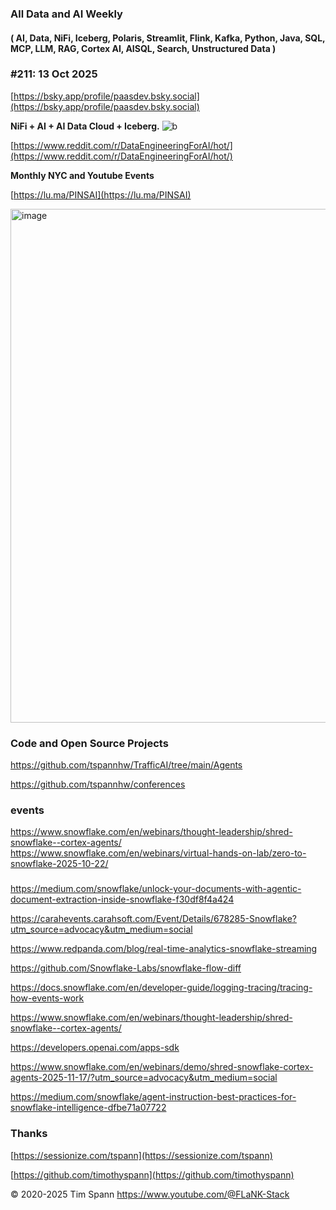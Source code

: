 
###  All Data and AI Weekly 
#### ( AI, Data, NiFi, Iceberg, Polaris, Streamlit, Flink, Kafka, Python, Java, SQL, MCP, LLM, RAG, Cortex AI, AISQL, Search, Unstructured Data )  
### #211: 13 Oct 2025

[https://bsky.app/profile/paasdev.bsky.social](https://bsky.app/profile/paasdev.bsky.social)

**NiFi + AI + AI Data Cloud + Iceberg.**
![b](https://images.credential.net/badge/tiny/g6fomszs_1741624330730_badge.png)

[https://www.reddit.com/r/DataEngineeringForAI/hot/](https://www.reddit.com/r/DataEngineeringForAI/hot/)

**Monthly NYC and Youtube Events**

[https://lu.ma/PINSAI](https://lu.ma/PINSAI)


<img width="1775" height="822" alt="image" src="https://github.com/user-attachments/assets/1bac957b-cce6-4889-896b-ab7fbca27102" />


### Code and Open Source Projects


https://github.com/tspannhw/TrafficAI/tree/main/Agents

https://github.com/tspannhw/conferences


### events

https://www.snowflake.com/en/webinars/thought-leadership/shred-snowflake--cortex-agents/
https://www.snowflake.com/en/webinars/virtual-hands-on-lab/zero-to-snowflake-2025-10-22/

###

https://medium.com/snowflake/unlock-your-documents-with-agentic-document-extraction-inside-snowflake-f30df8f4a424

https://carahevents.carahsoft.com/Event/Details/678285-Snowflake?utm_source=advocacy&utm_medium=social

https://www.redpanda.com/blog/real-time-analytics-snowflake-streaming

https://github.com/Snowflake-Labs/snowflake-flow-diff

https://docs.snowflake.com/en/developer-guide/logging-tracing/tracing-how-events-work

https://www.snowflake.com/en/webinars/thought-leadership/shred-snowflake--cortex-agents/

https://developers.openai.com/apps-sdk


https://www.snowflake.com/en/webinars/demo/shred-snowflake-cortex-agents-2025-11-17/?utm_source=advocacy&utm_medium=social

https://medium.com/snowflake/agent-instruction-best-practices-for-snowflake-intelligence-dfbe71a07722



### Thanks


[https://sessionize.com/tspann](https://sessionize.com/tspann)

[https://github.com/timothyspann](https://github.com/timothyspann)



&copy; 2020-2025 Tim Spann  https://www.youtube.com/@FLaNK-Stack



